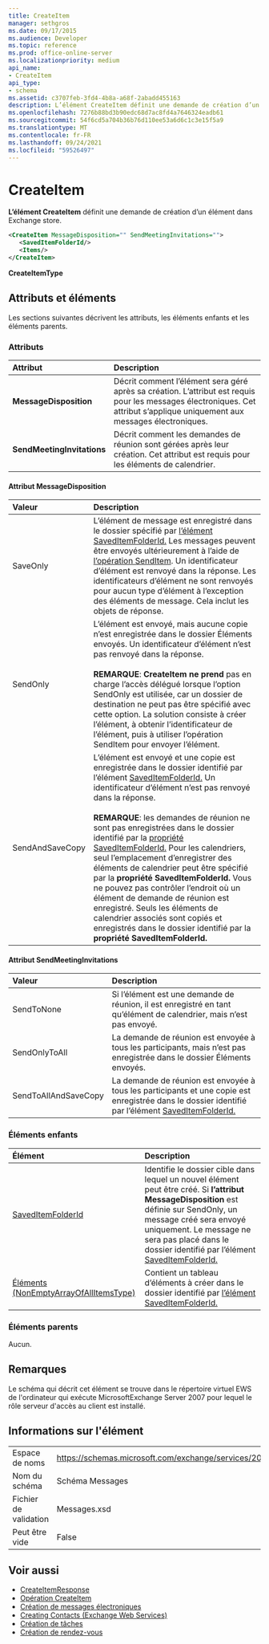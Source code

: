 ```yaml
---
title: CreateItem
manager: sethgros
ms.date: 09/17/2015
ms.audience: Developer
ms.topic: reference
ms.prod: office-online-server
ms.localizationpriority: medium
api_name:
- CreateItem
api_type:
- schema
ms.assetid: c3707feb-3fd4-4b8a-a68f-2abadd455163
description: L’élément CreateItem définit une demande de création d’un élément dans Exchange store.
ms.openlocfilehash: 7276b88bd3b90edc68d7ac8fd4a7646324eadb61
ms.sourcegitcommit: 54f6cd5a704b36b76d110ee53a6d6c1c3e15f5a9
ms.translationtype: MT
ms.contentlocale: fr-FR
ms.lasthandoff: 09/24/2021
ms.locfileid: "59526497"
---
```

# <a name="createitem"></a>CreateItem

**L’élément CreateItem** définit une demande de création d’un élément dans Exchange store. 
  
```xml
<CreateItem MessageDisposition="" SendMeetingInvitations="">
   <SavedItemFolderId/>
   <Items/>
</CreateItem>
```

**CreateItemType**

## <a name="attributes-and-elements"></a>Attributs et éléments

Les sections suivantes décrivent les attributs, les éléments enfants et les éléments parents.
  
### <a name="attributes"></a>Attributs

|Attribut|Description|
|:-----|:-----|
|**MessageDisposition** <br/> |Décrit comment l’élément sera géré après sa création. L’attribut est requis pour les messages électroniques. Cet attribut s’applique uniquement aux messages électroniques.  <br/> |
|**SendMeetingInvitations** <br/> |Décrit comment les demandes de réunion sont gérées après leur création. Cet attribut est requis pour les éléments de calendrier.  <br/> |
   
#### <a name="messagedisposition-attribute"></a>Attribut MessageDisposition

|Valeur|Description|
|:-----|:-----|
|SaveOnly  <br/> |L’élément de message est enregistré dans le dossier spécifié par [l’élément SavedItemFolderId.](saveditemfolderid.md) Les messages peuvent être envoyés ultérieurement à l’aide de [l’opération SendItem](senditem-operation.md). Un identificateur d’élément est renvoyé dans la réponse. Les identificateurs d’élément ne sont renvoyés pour aucun type d’élément à l’exception des éléments de message. Cela inclut les objets de réponse.  <br/> |
|SendOnly  <br/> |L’élément est envoyé, mais aucune copie n’est enregistrée dans le dossier Éléments envoyés. Un identificateur d’élément n’est pas renvoyé dans la réponse.<br/><br/>**REMARQUE**: **CreateItem ne prend** pas en charge l’accès délégué lorsque l’option SendOnly est utilisée, car un dossier de destination ne peut pas être spécifié avec cette option. La solution consiste à créer l’élément, à obtenir l’identificateur de l’élément, puis à utiliser l’opération SendItem pour envoyer l’élément.           |
|SendAndSaveCopy  <br/> |L’élément est envoyé et une copie est enregistrée dans le dossier identifié par l’élément [SavedItemFolderId.](saveditemfolderid.md) Un identificateur d’élément n’est pas renvoyé dans la réponse.<br/><br/>**REMARQUE**: les demandes de réunion ne sont pas enregistrées dans le dossier identifié par la [propriété SavedItemFolderId.](saveditemfolderid.md) Pour les calendriers, seul l’emplacement d’enregistrer des éléments de calendrier peut être spécifié par la **propriété SavedItemFolderId.** Vous ne pouvez pas contrôler l’endroit où un élément de demande de réunion est enregistré. Seuls les éléments de calendrier associés sont copiés et enregistrés dans le dossier identifié par la **propriété SavedItemFolderId.**           |
   
#### <a name="sendmeetinginvitations-attribute"></a>Attribut SendMeetingInvitations

|Valeur|Description|
|:-----|:-----|
|SendToNone  <br/> |Si l’élément est une demande de réunion, il est enregistré en tant qu’élément de calendrier, mais n’est pas envoyé.  <br/> |
|SendOnlyToAll  <br/> |La demande de réunion est envoyée à tous les participants, mais n’est pas enregistrée dans le dossier Éléments envoyés.  <br/> |
|SendToAllAndSaveCopy  <br/> |La demande de réunion est envoyée à tous les participants et une copie est enregistrée dans le dossier identifié par l’élément [SavedItemFolderId.](saveditemfolderid.md)  <br/> |
   
### <a name="child-elements"></a>Éléments enfants

|Élément|Description|
|:-----|:-----|
|[SavedItemFolderId](saveditemfolderid.md) <br/> |Identifie le dossier cible dans lequel un nouvel élément peut être créé. Si **l’attribut MessageDisposition** est définie sur SendOnly, un message créé sera envoyé uniquement. Le message ne sera pas placé dans le dossier identifié par l’élément [SavedItemFolderId.](saveditemfolderid.md)  <br/> |
|[Éléments (NonEmptyArrayOfAllItemsType)](items-nonemptyarrayofallitemstype.md) <br/> |Contient un tableau d’éléments à créer dans le dossier identifié par [l’élément SavedItemFolderId.](saveditemfolderid.md)  <br/> |
   
### <a name="parent-elements"></a>Éléments parents

Aucun.
  
## <a name="remarks"></a>Remarques

Le schéma qui décrit cet élément se trouve dans le répertoire virtuel EWS de l'ordinateur qui exécute MicrosoftExchange Server 2007 pour lequel le rôle serveur d'accès au client est installé.
  
## <a name="element-information"></a>Informations sur l'élément

|||
|:-----|:-----|
|Espace de noms  <br/> |https://schemas.microsoft.com/exchange/services/2006/messages  <br/> |
|Nom du schéma  <br/> |Schéma Messages  <br/> |
|Fichier de validation  <br/> |Messages.xsd  <br/> |
|Peut être vide  <br/> |False  <br/> |
   
## <a name="see-also"></a>Voir aussi

- [CreateItemResponse](createitemresponse.md)  
- [Opération CreateItem](createitem-operation.md)
- [Création de messages électroniques](https://msdn.microsoft.com/library/05bfb83c-2866-427d-a9fe-14ba3cb02793%28Office.15%29.aspx) 
- [Creating Contacts (Exchange Web Services)](https://msdn.microsoft.com/library/4845917e-70d1-481c-bbd7-011ec6571789%28Office.15%29.aspx)  
- [Création de tâches](https://msdn.microsoft.com/library/0ef97334-e8a0-4f67-a23a-dd9e2bbad49f%28Office.15%29.aspx) 
- [Création de rendez-vous](https://msdn.microsoft.com/library/2385391e-c9e7-4d45-b803-c4ff94d5c94e%28Office.15%29.aspx)

